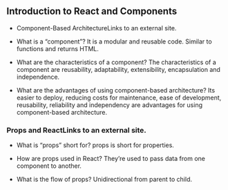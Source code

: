 ## Introduction to React and Components

- Component-Based ArchitectureLinks to an external site.

- What is a “component”? It is a modular and reusable code. Similar to functions and returns HTML.

- What are the characteristics of a component? The characteristics of a component are reusability, 
adaptability, extensibility, encapsulation and independence.

- What are the advantages of using component-based architecture? Its easier to deploy, reducing costs for maintenance, ease of development, reusability, reliability and independency are advantages for using component-based architecture.

### Props and ReactLinks to an external site.

- What is “props” short for? props is short for properties.

- How are props used in React? They’re used to pass data from one component to another.

- What is the flow of props? Unidirectional from parent to child.